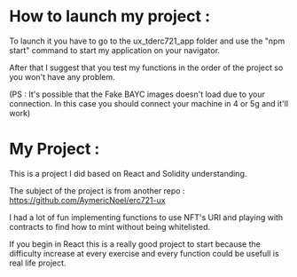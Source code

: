# How to launch my project :

To launch it you have to go to the ux_tderc721_app folder and use the "npm start" command to start my application on your navigator. 

After that I suggest that you test my functions in the order of the project so you won't have any problem.

(PS : It's possible that the Fake BAYC images doesn't load due to your connection. In this case you should connect your machine in 4 or 5g and it'll work)


# My Project :

This is a project I did based on React and Solidity understanding. 

The subject of the project is from another repo : https://github.com/AymericNoel/erc721-ux

I had a lot of fun implementing functions to use NFT's URI and playing with contracts to find how to mint without being whitelisted.

If you begin in React this is a really good project to start because the difficulty increase at every exercise and every function could be usefull is real life project.
